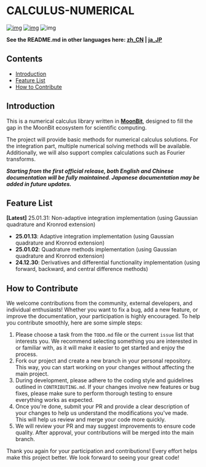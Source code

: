 # CALCULUS-NUMERICAL

[![img](https://img.shields.io/badge/Maintainer-KCN--judu-pink)](https://github.com/KCN-judu) [![img](https://img.shields.io/badge/License-MIT-blue)](https://github.com/moonbit-community/calculus-numerical/blob/main/LICENSE) ![img](https://img.shields.io/badge/State-active-success)

**See the README.md in other languages here: [zh_CN](https://github.com/Luna-Flow/calculus-numerical/blob/main/doc/zh_CN/README.md) | [ja_JP](https://github.com/Luna-Flow/calculus-numerical/blob/main/doc/ja_JP/README.md)**

## Contents

- [Introduction](#introduction)
- [Feature List](#feature-list)
- [How to Contribute](#how-to-contribute)

## Introduction

This is a numerical calculus library written in [**MoonBit**](https://www.moonbitlang.cn/), designed to fill the gap in the MoonBit ecosystem for scientific computing.

The project will provide basic methods for numerical calculus solutions. For the integration part, multiple numerical solving methods will be available. Additionally, we will also support complex calculations such as Fourier transforms.

**_Starting from the first official release, both English and Chinese documentation will be fully maintained. Japanese documentation may be added in future updates._**

## Feature List

**[Latest]** 25.01.31: Non-adaptive integration implementation (using Gaussian quadrature and Kronrod extension)

- **25.01.13**: Adaptive integration implementation (using Gaussian quadrature and Kronrod extension)
- **25.01.02**: Quadrature methods implementation (using Gaussian quadrature and Kronrod extension)
- **24.12.30**: Derivatives and differential functionality implementation (using forward, backward, and central difference methods)

## How to Contribute

We welcome contributions from the community, external developers, and individual enthusiasts! Whether you want to fix a bug, add a new feature, or improve the documentation, your participation is highly encouraged. To help you contribute smoothly, here are some simple steps:

1. Please choose a task from the `TODO.md` file or the current `issue` list that interests you. We recommend selecting something you are interested in or familiar with, as it will make it easier to get started and enjoy the process.
2. Fork our project and create a new branch in your personal repository. This way, you can start working on your changes without affecting the main project.
3. During development, please adhere to the coding style and guidelines outlined in `CONTRIBUTING.md`. If your changes involve new features or bug fixes, please make sure to perform thorough testing to ensure everything works as expected.
4. Once you're done, submit your PR and provide a clear description of your changes to help us understand the modifications you've made. This will help us review and merge your code more quickly.
5. We will review your PR and may suggest improvements to ensure code quality. After approval, your contributions will be merged into the main branch.

Thank you again for your participation and contributions! Every effort helps make this project better. We look forward to seeing your great code!
